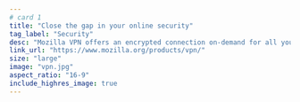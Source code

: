 ```yaml
---
# card 1
title: "Close the gap in your online security"
tag_label: "Security"
desc: "Mozilla VPN offers an encrypted connection on-demand for all your devices to keep your online activity safe from prying eyes on any network."
link_url: "https://www.mozilla.org/products/vpn/"
size: "large"
image: "vpn.jpg"
aspect_ratio: "16-9"
include_highres_image: true
---
```

